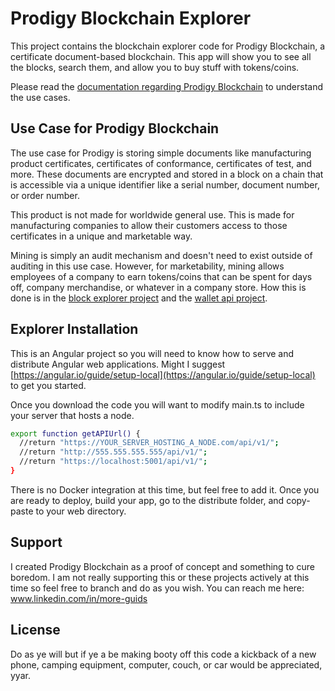 # Prodigy Blockchain Explorer
This project contains the blockchain explorer code for Prodigy Blockchain, a certificate document-based blockchain. This app will show you to see all the blocks, search them, and allow you to buy stuff with tokens/coins.

Please read the [documentation regarding Prodigy Blockchain](https://prodigychain.bit.ai/rdc/j9xA8uLDLVOgIZtL) to understand the use cases.

## Use Case for Prodigy Blockchain
The use case for Prodigy is storing simple documents like manufacturing product certificates, certificates of conformance, certificates of test, and more. These documents are encrypted and stored in a block on a chain that is accessible via a unique identifier like a serial number, document number, or order number. 

This product is not made for worldwide general use. This is made for manufacturing companies to allow their customers access to those certificates in a unique and marketable way.

Mining is simply an audit mechanism and doesn't need to exist outside of auditing in this use case. However, for marketability, mining allows employees of a company to earn tokens/coins that can be spent for days off, company merchandise, or whatever in a company store. How this is done is in the [block explorer project](https://github.com/rsmiller/Prodigy-Blockchain-Explorer) and the [wallet api project](https://github.com/rsmiller/Prodigy-Blockchain-Wallet-Api).

## Explorer Installation
This is an Angular project so you will need to know how to serve and distribute Angular web applications. Might I suggest [https://angular.io/guide/setup-local](https://angular.io/guide/setup-local) to get you started.

Once you download the code you will want to modify main.ts to include your server that hosts a node.
```bash
export function getAPIUrl() {
  //return "https://YOUR_SERVER_HOSTING_A_NODE.com/api/v1/";
  //return "http://555.555.555.555/api/v1/";
  //return "https://localhost:5001/api/v1/";
}
```
There is no Docker integration at this time, but feel free to add it. Once you are ready to deploy, build your app, go to the distribute folder, and copy-paste to your web directory.

## Support
I created Prodigy Blockchain as a proof of concept and something to cure boredom. I am not really supporting this or these projects actively at this time so feel free to branch and do as you wish. You can reach me here: www.linkedin.com/in/more-guids

## License
Do as ye will but if ye a be making booty off this code a kickback of a new phone, camping equipment, computer, couch, or car would be appreciated, yyar.
